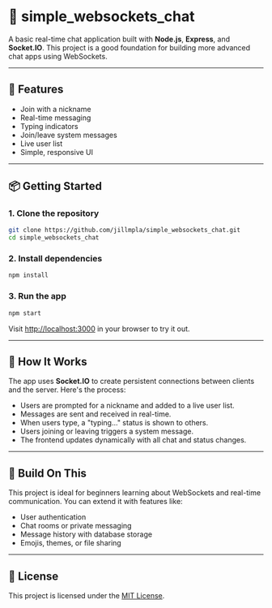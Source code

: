 # 💬 simple_websockets_chat

A basic real-time chat application built with **Node.js**, **Express**, and **Socket.IO**. This project is a good foundation for building more advanced chat apps using WebSockets.

---

## 🚀 Features

- Join with a nickname
- Real-time messaging
- Typing indicators
- Join/leave system messages
- Live user list
- Simple, responsive UI

---

## 📦 Getting Started

### 1. Clone the repository

```bash
git clone https://github.com/jillmpla/simple_websockets_chat.git
cd simple_websockets_chat
```

### 2. Install dependencies

```bash
npm install
```

### 3. Run the app

```bash
npm start
```

Visit [http://localhost:3000](http://localhost:3000) in your browser to try it out.

---

## 🧠 How It Works

The app uses **Socket.IO** to create persistent connections between clients and the server. Here's the process:

- Users are prompted for a nickname and added to a live user list.
- Messages are sent and received in real-time.
- When users type, a "typing..." status is shown to others.
- Users joining or leaving triggers a system message.
- The frontend updates dynamically with all chat and status changes.

---

## 🧱 Build On This

This project is ideal for beginners learning about WebSockets and real-time communication. You can extend it with features like:

- User authentication
- Chat rooms or private messaging
- Message history with database storage
- Emojis, themes, or file sharing

---

## 📄 License

This project is licensed under the [MIT License](LICENSE.txt).